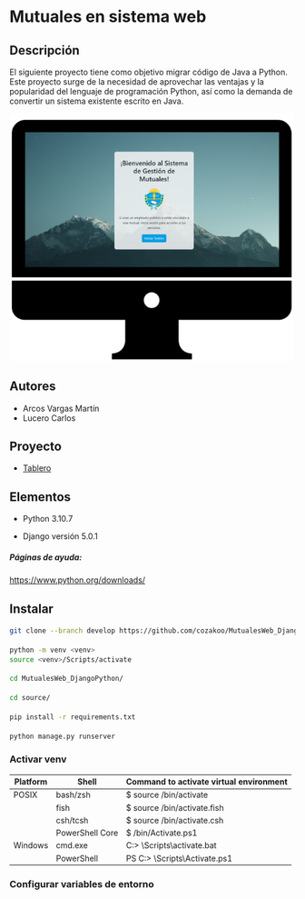# Mutuales en sistema web

## Descripción
El siguiente proyecto tiene como objetivo migrar código de Java a Python. Este proyecto surge de la necesidad de aprovechar las ventajas y la popularidad del lenguaje de programación Python, así como la demanda de convertir un sistema existente escrito en Java.


<img src="logo.png" alt="Descripción de la imagen" width="500">

## Autores
- Arcos Vargas Martín
- Lucero Carlos

## Proyecto
- [Tablero](logo.png://trello.com/b/mDFuTlw0/mutuales-web-django)

## Elementos

- Python 3.10.7

- Django versión 5.0.1

##### Páginas de ayuda:

<a> https://www.python.org/downloads/ </a>


## Instalar
```bash
git clone --branch develop https://github.com/cozakoo/MutualesWeb_DjangoPython.git

python -m venv <venv>
source <venv>/Scripts/activate
  
cd MutualesWeb_DjangoPython/

cd source/
  
pip install -r requirements.txt

python manage.py runserver
```
### Activar venv
  
| Platform | Shell           | Command to activate virtual environment |
| -------- | --------------- | --------------------------------------- |
| POSIX    | bash/zsh        | $ source <venv>/bin/activate            |
|          | fish            | $ source <venv>/bin/activate.fish       |
|          | csh/tcsh        | $ source <venv>/bin/activate.csh        |
|          | PowerShell Core | $ <venv>/bin/Activate.ps1               |
| Windows  | cmd.exe         | C:\> <venv>\Scripts\activate.bat        |
|          | PowerShell      | PS C:\> <venv>\Scripts\Activate.ps1     |

### Configurar variables de entorno


